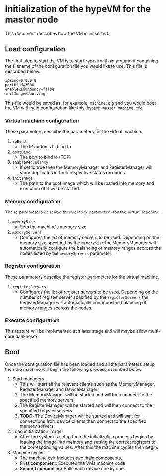 Initialization of the hypeVM for the master node
================================================

This document describes how the VM is initialized.

## Load configuration

The first step to start the VM is to start `hypeVM` with an argument containing the filename of the configuration file you would like to use. This file is described below.

````
ipBind=0.0.0.0
portBind=3000
enableRedundancy=false
initImage=boot.img
````

This file would be saved as, for example, `machine.cfg` and you would boot the VM with said configuration like this: `hypeVM master machine.cfg`

### Virtual machine configuration

These parameters describe the parameters for the virtual machine.

1.  `ipBind`
    * The IP address to bind to
2.  `portBind`
    * The port to bind to (TCP)
3.  `enableRedundancy`
    * If set to true then the MemoryManager and RegisterManager will store duplicates of their respective states on nodes.
4.  `initImage`
    * The path to the boot image which will be loaded into memory and execution of it will be started.

### Memory configuration

These parameters describe the memory parameters for the virtual machine.

1.  `memorySize`
    * Sets the machine's memory size.
2.  `memoryServers`
    * Configures the list of memory servers to be used. Depending on the memory size specified by the `memorySize` the MemoryManager will automatically configure the balancing of memory ranges accross the nodes listed by the `memoryServers` parameter.

### Register configuration

These parameters describe the register parameters for the virtual machine.

1.  `registerServers`
    * Configures the list of register servers to be used. Depending on the number of register server specified by the `registerServers` the RegisterManager will automatically configure the balancing of memory ranges accross the nodes.

### Execute configuration

This feature will be implemented at a later stage and will maybe allow multi-core dankness?

## Boot

Once the configuration file has been loaded and all the parameters setup then the machine will begin the following process described below.

1.  Start managers
    * This will start all the relevant clients such as the MemoryManager, RegisterManager and DeviceManager.
    1.  The MemoryManager will be started and will then connect to the specified memory servers.
    2.  The RegisterManager will be started and will then connect to the specified register servers.
    1.  **TODO:** The DeviceManager will be started and will wait for connections from device clients then connect to the specified memory servers.
2.  Load initialization image
    * After the system is setup then the initialization process begins by loading the image into memory and setting the correct registers to the corresponding values. After this the machine cycles then begin.
3. Machine cycles
    * The machine cyle includes two main components.
    * **First compoment:** Executes the VMs machine code.
    * **Second component:** Polls each device one by one.